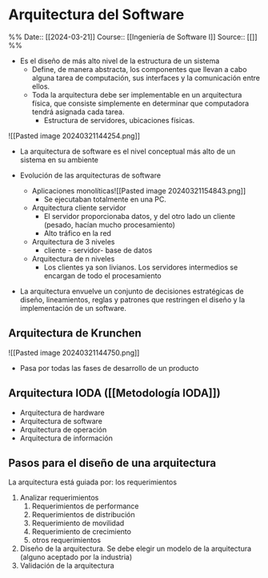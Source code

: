 # Arquitectura del Software

%%
Date:: [[2024-03-21]]
Course:: [[Ingeniería de Software I]]
Source:: [[]]
%%

- Es el diseño de más alto nivel de la estructura de un sistema
	- Define, de manera abstracta, los componentes que llevan a cabo alguna tarea de computación, sus interfaces y la comunicación entre ellos.
	- Toda la arquitectura debe ser implementable en un arquitectura física, que consiste simplemente en determinar que computadora tendrá asignada cada tarea.
		- Estructura de servidores, ubicaciones físicas.

![[Pasted image 20240321144254.png]]

- La arquitectura de software es el nivel conceptual más alto de un sistema en su ambiente


- Evolución de las arquitecturas de software
	- Aplicaciones monolíticas![[Pasted image 20240321154843.png]]
		- Se ejecutaban totalmente en una PC.
	- Arquitectura cliente servidor
		- El servidor proporcionaba datos, y del otro lado un cliente (pesado, hacían mucho procesamiento)
		- Alto tráfico en la red
	- Arquitectura de 3 niveles
		- cliente - servidor- base de datos
	- Arquitectura de n niveles
		- Los clientes ya son livianos. Los servidores intermedios se encargan de todo el procesamiento

- La arquitectura envuelve un conjunto de decisiones estratégicas de diseño, lineamientos, reglas y patrones que restringen el diseño y la implementación de un software.

## Arquitectura de Krunchen
![[Pasted image 20240321144750.png]]
- Pasa por todas las fases de desarrollo de un producto

## Arquitectura IODA ([[Metodología IODA]])

- Arquitectura de hardware
- Arquitectura de software
- Arquitectura de operación
- Arquitectura de información

## Pasos para el diseño de una arquitectura
La arquitectura está guiada por: los requerimientos

1. Analizar requerimientos
	1. Requerimientos de performance
	2. Requerimientos de distribución
	3. Requerimiento de movilidad
	4. Requerimiento de crecimiento
	5. otros requerimientos
2. Diseño de la arquitectura. Se debe elegir un modelo de la arquitectura (alguno aceptado por la industria)
3. Validación de la arquitectura